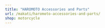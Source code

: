 ```yaml
---
title: "HAROMOTO Accessories and Parts"
url: /makati/haromoto-accessories-and-parts/
shop: motorcycle
---
```

